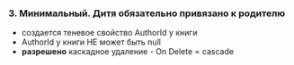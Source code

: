 ### 3. Минимальный. Дитя обязательно привязано к родителю

- создается теневое свойство AuthorId у книги
- AuthorId у книги НЕ может быть null
- **разрешено** каскадное удаление - On Delete = cascade